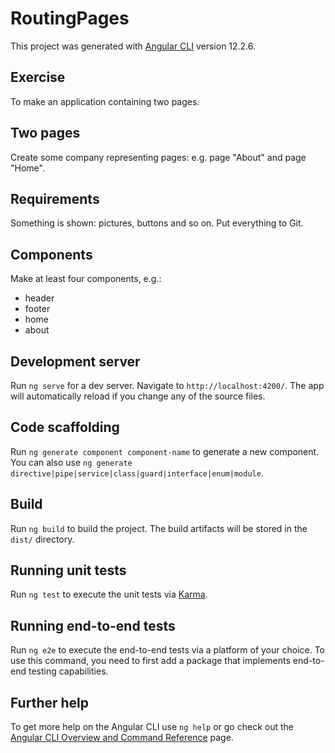 # RoutingPages

This project was generated with [Angular CLI](https://github.com/angular/angular-cli) version 12.2.6.

## Exercise

To make an application containing two pages.

## Two pages

Create some company representing pages: e.g. page "About" and page "Home".

## Requirements

Something is shown: pictures, buttons and so on. Put everything to Git.

## Components

Make at least four components, e.g.:
* header 
* footer
* home
* about

## Development server

Run `ng serve` for a dev server. Navigate to `http://localhost:4200/`. The app will automatically reload if you change any of the source files.

## Code scaffolding

Run `ng generate component component-name` to generate a new component. You can also use `ng generate directive|pipe|service|class|guard|interface|enum|module`.

## Build

Run `ng build` to build the project. The build artifacts will be stored in the `dist/` directory.

## Running unit tests

Run `ng test` to execute the unit tests via [Karma](https://karma-runner.github.io).

## Running end-to-end tests

Run `ng e2e` to execute the end-to-end tests via a platform of your choice. To use this command, you need to first add a package that implements end-to-end testing capabilities.

## Further help

To get more help on the Angular CLI use `ng help` or go check out the [Angular CLI Overview and Command Reference](https://angular.io/cli) page.
